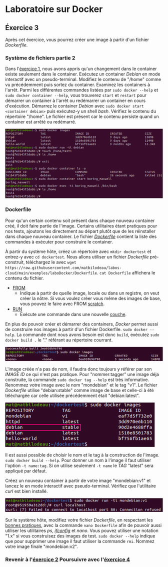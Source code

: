 # Laboratoire sur Docker

## Éxercice 3
Après cet éxercice, vous pourrez créer une image à partir d'un fichier _Dockerfile_.

### Système de fichiers partie 2
Dans l'[éxercice 1][0], nous avons appris qu'un changement dans le container existe seulement dans le container. Exécutez un container _Debian_ en mode interactif avec un pseudo-terminal. Modifiez le contenu de "/home" comme vu précédemment puis sortez du container. Examinez les containers à l'arrêt. Parmi les différentes commandes listées par `sudo docker --help` et `sudo docker container --help`, vous trouverez `start` et `restart` pour démarrer un container à l'arrêt ou redémarrer un container en cours d'exécution. Démarrez le container _Debian_ avec `sudo docker start <container debian>` puis exécutez-y un shell _bash_. Vérifiez le contenu du répertoire "/home". Le fichier est présent car le contenu persiste quand un container est arrêté ou redémarré.

![stop - start][img0]

### Dockerfile
Pour qu'un certain contenu soit présent dans chaque nouveau container créé, il doit faire partie de l'image. Certains utilitaires étant pratiques pour nos tests, ajoutons les directement au départ plutôt que de les réinstaller dans chaque nouveau container. Le fichier [_Dockerfile_][3] contient la liste des commandes à exécuter pour construire le container.

À partir du système hôte, créez un répertoire avec `mkdir dockertest` et entrez-y avec `cd dockertest`. Nous allons utiliser un fichier _Dockerfile_ pré-construit, téléchargez le avec `wget https://raw.githubusercontent.com/matbilodeau/labos-cloud/main/exemples/laboDocker/Dockerfile`. `cat Dockerfile` affichera le contenu du fichier.

* [FROM ][4]
  * Indique à partir de quelle image, locale ou dans un registre, on veut créer la nôtre. Si vous voulez créer vous même des images de base, vous pouvez le faire avec FROM [scratch][5].
* [RUN][6]
  * Exécute une commande dans une nouvelle [couche][7].

En plus de pouvoir créer et démarrer des containers, *Docker* permet aussi de construire nos images à partir d'un fichier Dockerfile. `sudo docker --help`. La commande dont nous avons besoin est donc `build`, exécutez `sudo docker build .` le "." référant au répertoire courrant.

![pas de nom][img1]

L'image créée n'a pas de nom, il faudra donc toujours y référer par son _IMAGE ID_ ce qui n'est pas pratique. Pour "nommer:tagger" une image déja construite, la commande `sudo docker tag --help` est très informative. Renommez votre image avec le nom "mondebian" et le tag "v1". Le fichier _Dockerfile_ utilise "debian:stable" comme image de base et celle-ci à été téléchargée car celle utilisée précédemment était "debian:latest".

![image de base][img2]

Il est aussi possible de choisir le nom et le tag à la construction de l'image. `sudo docker build --help`. Pour donner un nom à l'image il faut utiliser l'option `-t name:tag`. Si on utilise seulement `-t name` le _TAG_ "latest" sera appliqué par défaut.

Créez un nouveau container à partir de votre image "mondebian:v1" et lancez le en mode interactif avec pseudo-terminal. Vérifiez que l'utilitaire _curl_ est bien installé.

![test curl][img3]

Sur le système hôte, modifiez votre fichier _Dockerfile_, en respectant les [bonnes pratiques][9], avec la commande `nano Dockerfile` afin de pouvoir aussi utiliser les utilitaires _ps_, _[ifconfig][8]_ et _nano_. Vous pouvez utiliser une notation "1.x" si vous construisez des images de test. `sudo docker --help` indique que pour supprimer une image il faut utiliser la commande `rmi`. Nommez votre image finale "mondebian:v2".


### Revenir à l'[éxercice 2][1]                  Poursuivre avec l'[éxercice 4][2]     

[0]: ./laboDocker.html
[1]: ./laboDocker1.html
[2]: ./laboDocker3.html
[3]: https://docs.docker.com/develop/develop-images/dockerfile_best-practices/
[4]: https://docs.docker.com/engine/reference/builder/#from
[5]: https://hub.docker.com/_/scratch
[6]: https://docs.docker.com/engine/reference/builder/#run
[7]: https://docs.docker.com/storage/storagedriver/#images-and-layers
[8]: https://www.google.com/search?q=install+ifconfig+debian&oq=install+ifconfig+debian
[9]: https://docs.docker.com/develop/develop-images/dockerfile_best-practices/#run

[img0]: ./img/docker/docker3-0.png "persistance dans le meme container"
[img1]: ./img/docker/docker3-1.png "image sans nom:tag"
[img2]: ./img/docker/docker3-2.png "image de base téléchargée"
[img3]: ./img/docker/docker3-3.png "test curl"
